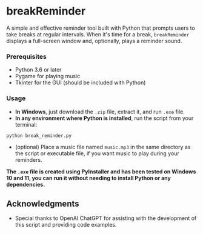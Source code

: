 # breakReminder

A simple and effective reminder tool built with Python that prompts users to take breaks at regular intervals. When it's time for a break, `breakReminder` displays a full-screen window and, optionally, plays a reminder sound.

### Prerequisites

- Python 3.6 or later
- Pygame for playing music
- Tkinter for the GUI (should be included with Python)

### Usage
- **In Windows**, just download the `.zip` file, extract it, and run `.exe` file.
- **In any environment where Python is installed**, run the script from your terminal:
```sh
python break_reminder.py
```
- (optional) Place a music file named `music.mp3` in the same directory as the script or executable file, if you want music to play during your reminders.

**The `.exe` file is created using PyInstaller and has been tested on Windows 10 and 11, you can run it without needing to install Python or any dependencies.**

## Acknowledgments

- Special thanks to OpenAI ChatGPT for assisting with the development of this script and providing code examples.
